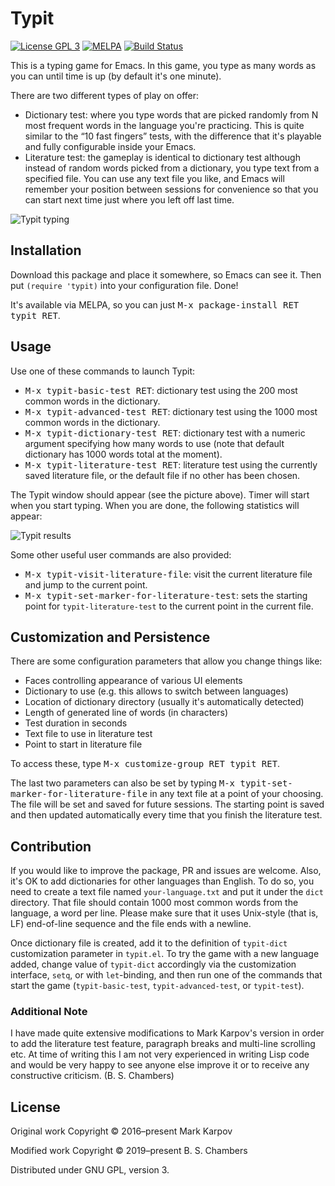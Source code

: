 # Typit

[![License GPL 3](https://img.shields.io/badge/license-GPL_3-green.svg)](http://www.gnu.org/licenses/gpl-3.0.txt)
[![MELPA](https://melpa.org/packages/typit-badge.svg)](https://melpa.org/#/typit)
[![Build Status](https://travis-ci.org/mrkkrp/typit.svg?branch=master)](https://travis-ci.org/mrkkrp/typit)

This is a typing game for Emacs. In this game, you type as many words as you can
until time is up (by default it's one minute).

There are two different types of play on offer:

* Dictionary test: where you type words that are picked randomly from N most
  frequent words in the language you're practicing. This is quite similar to the
  “10 fast fingers” tests, with the difference that it's playable and fully
  configurable inside your Emacs.
* Literature test: the gameplay is identical to dictionary test although instead
  of random words picked from a dictionary, you type text from a specified
  file. You can use any text file you like, and Emacs will remember your
  position between sessions for convenience so that you can start next time just
  where you left off last time.

![Typit typing](https://raw.githubusercontent.com/mrkkrp/typit/gh-pages/typit-typing.png)

## Installation

Download this package and place it somewhere, so Emacs can see it. Then put
`(require 'typit)` into your configuration file. Done!

It's available via MELPA, so you can just <kbd>M-x package-install RET typit
RET</kbd>.

## Usage

Use one of these commands to launch Typit:

* <kbd>M-x typit-basic-test RET</kbd>: dictionary test using the 200 most common
  words in the dictionary.
* <kbd>M-x typit-advanced-test RET</kbd>: dictionary test using the 1000 most
  common words in the dictionary.
* <kbd>M-x typit-dictionary-test RET</kbd>: dictionary test with a numeric
  argument specifying how many words to use (note that default dictionary has
  1000 words total at the moment).
* <kbd>M-x typit-literature-test RET</kbd>: literature test using the currently
  saved literature file, or the default file if no other has been chosen.

The Typit window should appear (see the picture above). Timer will start when
you start typing. When you are done, the following statistics will appear:

![Typit results](https://raw.githubusercontent.com/mrkkrp/typit/gh-pages/typit-results.png)

Some other useful user commands are also provided:

* <kbd>M-x typit-visit-literature-file</kbd>: visit the current literature file
  and jump to the current point.
* <kbd>M-x typit-set-marker-for-literature-test</kbd>: sets the starting point
  for `typit-literature-test` to the current point in the current file.

## Customization and Persistence

There are some configuration parameters that allow you change things like:

* Faces controlling appearance of various UI elements
* Dictionary to use (e.g. this allows to switch between languages)
* Location of dictionary directory (usually it's automatically detected)
* Length of generated line of words (in characters)
* Test duration in seconds
* Text file to use in literature test
* Point to start in literature file

To access these, type <kbd>M-x customize-group RET typit RET</kbd>.

The last two parameters can also be set by typing <kbd>M-x
typit-set-marker-for-literature-file</kbd> in any text file at a point of your
choosing. The file will be set and saved for future sessions. The starting point
is saved and then updated automatically every time that you finish the
literature test.

## Contribution

If you would like to improve the package, PR and issues are welcome. Also,
it's OK to add dictionaries for other languages than English. To do so, you
need to create a text file named `your-language.txt` and put it under the
`dict` directory. That file should contain 1000 most common words from the
language, a word per line. Please make sure that it uses Unix-style (that
is, LF) end-of-line sequence and the file ends with a newline.

Once dictionary file is created, add it to the definition of `typit-dict`
customization parameter in `typit.el`. To try the game with a new language
added, change value of `typit-dict` accordingly via the customization
interface, `setq`, or with `let`-binding, and then run one of the commands
that start the game (`typit-basic-test`, `typit-advanced-test`, or
`typit-test`).

### Additional Note
I have made quite extensive modifications to Mark Karpov's version in order to
add the literature test feature, paragraph breaks and multi-line scrolling
etc. At time of writing this I am not very experienced in writing Lisp code and
would be very happy to see anyone else improve it or to receive any constructive
criticism. (B. S. Chambers)

## License

Original work Copyright © 2016–present Mark Karpov

Modified work Copyright © 2019–present B. S. Chambers

Distributed under GNU GPL, version 3.
